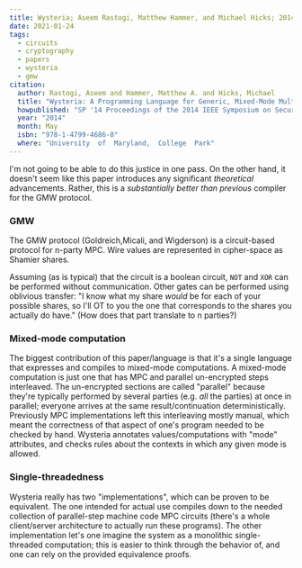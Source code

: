 ```yaml
---
title: Wysteria; Aseem Rastogi, Matthew Hammer, and Michael Hicks; 2014
date: 2021-01-24
tags:
  - circuits
  - cryptography
  - papers
  - wysteria
  - gmw
citation:
  author: Rastogi, Aseem and Hammer, Matthew A. and Hicks, Michael
  title: "Wysteria: A Programming Language for Generic, Mixed-Mode Multiparty Computations"
  howpublished: "SP '14 Proceedings of the 2014 IEEE Symposium on Security and Privacy"
  year: "2014"
  month: May
  isbn: "978-1-4799-4686-0"
  where: "University  of  Maryland,  College  Park"
---
```


I'm not going to be able to do this justice in one pass.
On the other hand, it doesn't seem like this paper introduces any significant _theoretical_ advancements.
Rather, this is a _substantially better than previous_ compiler for the GMW protocol.

### GMW

The GMW protocol (Goldreich,Micali, and Wigderson) is a circuit-based protocol for n-party MPC.
Wire values are represented in cipher-space as Shamier shares.

Assuming (as is typical) that the circuit is a boolean circuit, `NOT` and `XOR` can be performed without communication.
Other gates can be performed using oblivious transfer:
"I know what my share _would_ be for each of your possible shares, so I'll OT to you the one that corresponds to the shares you actually do have."
(How does that part translate to n parties?)

### Mixed-mode computation

The biggest contribution of this paper/language is that it's a single language that expresses and compiles to mixed-mode computations.
A mixed-mode computation is just one that has MPC and parallel un-encrypted steps interleaved. 
The un-encrypted sections are called "parallel" because they're typically performed by several parties (e.g. _all_ the parties) at once in parallel; everyone arrives at the same result/continuation deterministically. 
Previously MPC implementations left this interleaving mostly manual, which meant the correctness of that aspect of one's program needed to be checked by hand.
Wysteria annotates values/computations with "mode" attributes, and checks rules about the contexts in which any given mode is allowed. 

### Single-threadedness

Wysteria really has two "implementations", which can be proven to be equivalent. The one intended for actual use compiles down to the needed collection of parallel-step machine code MPC circuits (there's a whole client/server architecture to actually run these programs). The other implementation let's one imagine the system as a monolithic single-threaded computation; this is easier to think through the behavior of, and one can rely on the provided equivalence proofs. 




